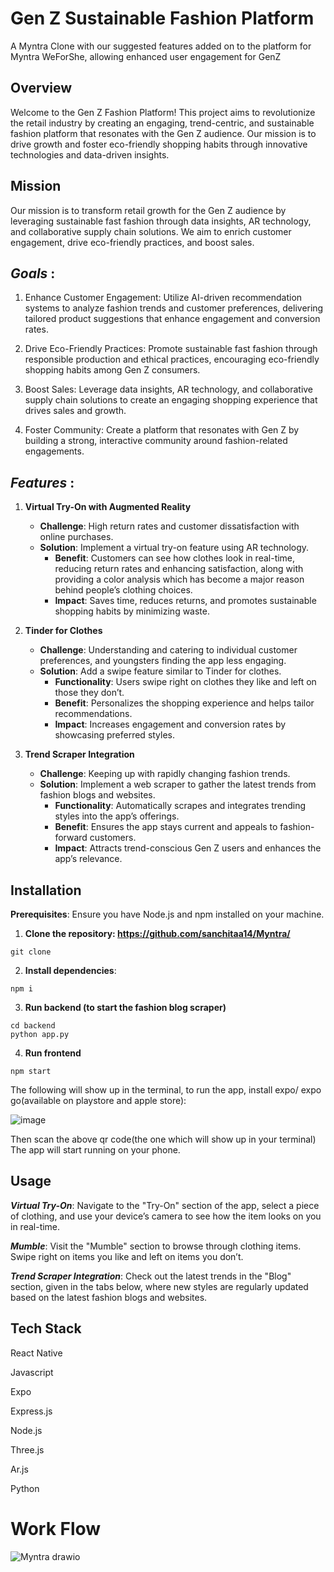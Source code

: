 # **Gen Z Sustainable Fashion Platform**

A Myntra Clone with our suggested features added on to the platform for Myntra WeForShe, allowing enhanced user engagement for GenZ

## Overview

Welcome to the Gen Z Fashion Platform! This project aims to revolutionize the retail industry by creating an engaging, trend-centric, and sustainable fashion platform that resonates with the Gen Z audience. Our mission is to drive growth and foster eco-friendly shopping habits through innovative technologies and data-driven insights.

## Mission
Our mission is to transform retail growth for the Gen Z audience by leveraging sustainable fast fashion through data insights, AR technology, and collaborative supply chain solutions. We aim to enrich customer engagement, drive eco-friendly practices, and boost sales.

## _Goals_ :
1. Enhance Customer Engagement: Utilize AI-driven recommendation systems to analyze fashion trends and customer preferences, delivering tailored product suggestions that enhance engagement and conversion rates.

2. Drive Eco-Friendly Practices: Promote sustainable fast fashion through responsible production and ethical practices, encouraging eco-friendly shopping habits among Gen Z consumers.

3. Boost Sales: Leverage data insights, AR technology, and collaborative supply chain solutions to create an engaging shopping experience that drives sales and growth.

4. Foster Community: Create a platform that resonates with Gen Z by building a strong, interactive community around fashion-related engagements.

## _Features_ :

1. **Virtual Try-On with Augmented Reality**
   - **Challenge**: High return rates and customer dissatisfaction with online purchases.
   - **Solution**: Implement a virtual try-on feature using AR technology.
     - **Benefit**: Customers can see how clothes look in real-time, reducing return rates and enhancing satisfaction, along with providing a color analysis which has become a major reason behind people’s clothing choices.
     - **Impact**: Saves time, reduces returns, and promotes sustainable shopping habits by minimizing waste.

2. **Tinder for Clothes**
   - **Challenge**: Understanding and catering to individual customer preferences, and youngsters finding the app less engaging.
   - **Solution**: Add a swipe feature similar to Tinder for clothes.
     - **Functionality**: Users swipe right on clothes they like and left on those they don’t.
     - **Benefit**: Personalizes the shopping experience and helps tailor recommendations.
     - **Impact**: Increases engagement and conversion rates by showcasing preferred styles.

3. **Trend Scraper Integration**
   - **Challenge**: Keeping up with rapidly changing fashion trends.
   - **Solution**: Implement a web scraper to gather the latest trends from fashion blogs and websites.
     - **Functionality**: Automatically scrapes and integrates trending styles into the app’s offerings.
     - **Benefit**: Ensures the app stays current and appeals to fashion-forward customers.
     - **Impact**: Attracts trend-conscious Gen Z users and enhances the app’s relevance.


## Installation


**Prerequisites**: Ensure you have Node.js and npm installed on your machine.

1. **Clone the repository: https://github.com/sanchitaa14/Myntra/**
``` 
git clone
``` 

2. **Install dependencies**:
```
npm i
```

3. **Run backend (to start the fashion blog scraper)**
```
cd backend
python app.py
```

4. **Run frontend**

```
npm start
```
The following will show up in the terminal, to run the app, install expo/ expo go(available on playstore and apple store):

![image](https://github.com/user-attachments/assets/cc35e5a0-4ba6-43bb-98ad-cbd2ed537467)

Then scan the above qr code(the one which will show up in your terminal)
The app will start running on your phone.

## Usage

**_Virtual Try-On_**: Navigate to the "Try-On" section of the app, select a piece of clothing, and use your device’s camera to see how the item looks on you in real-time.

**_Mumble_**: Visit the "Mumble" section to browse through clothing items. Swipe right on items you like and left on items you don’t.

**_Trend Scraper Integration_**: Check out the latest trends in the "Blog" section, given in the tabs below, where new styles are regularly updated based on the latest fashion blogs and websites.

## Tech Stack
React Native

Javascript

Expo

Express.js

Node.js

Three.js

Ar.js

Python

# **Work Flow**

![Myntra drawio](https://github.com/user-attachments/assets/8f5a0f5a-05e6-4d10-b9e4-542d73b7c2f4)

